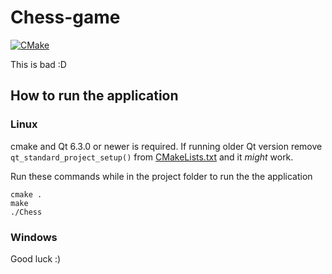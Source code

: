 # Chess-game
[![CMake](https://github.com/Mikaelfk/Chess-game/actions/workflows/cmake.yml/badge.svg)](https://github.com/Mikaelfk/Chess-game/actions/workflows/cmake.yml)

This is bad :D


## How to run the application

### Linux
cmake and Qt 6.3.0 or newer is required. If running older Qt version remove ```qt_standard_project_setup()``` from [CMakeLists.txt](CMakeLists.txt) and it *might* work.

Run these commands while in the project folder to run the the application
```
cmake .
make
./Chess
```


### Windows
Good luck :)
